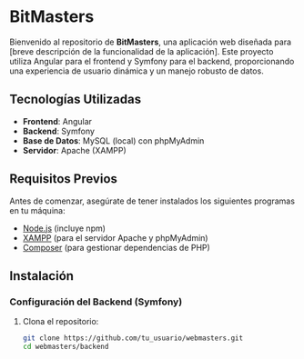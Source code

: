 # BitMasters

Bienvenido al repositorio de **BitMasters**, una aplicación web diseñada para [breve descripción de la funcionalidad de la aplicación]. Este proyecto utiliza Angular para el frontend y Symfony para el backend, proporcionando una experiencia de usuario dinámica y un manejo robusto de datos.

## Tecnologías Utilizadas

- **Frontend**: Angular
- **Backend**: Symfony
- **Base de Datos**: MySQL (local) con phpMyAdmin
- **Servidor**: Apache (XAMPP)

## Requisitos Previos

Antes de comenzar, asegúrate de tener instalados los siguientes programas en tu máquina:

- [Node.js](https://nodejs.org/) (incluye npm)
- [XAMPP](https://www.apachefriends.org/index.html) (para el servidor Apache y phpMyAdmin)
- [Composer](https://getcomposer.org/) (para gestionar dependencias de PHP)

## Instalación

### Configuración del Backend (Symfony)

1. Clona el repositorio:

   ```bash
   git clone https://github.com/tu_usuario/webmasters.git
   cd webmasters/backend
